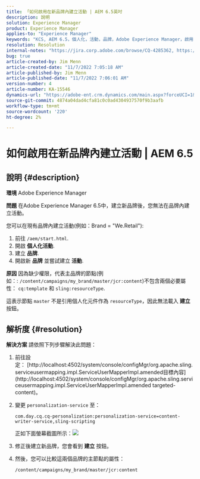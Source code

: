 ```yaml
---
title: 「如何啟用在新品牌內建立活動 | AEM 6.5英吋
description: 說明
solution: Experience Manager
product: Experience Manager
applies-to: "Experience Manager"
keywords: "KCS, AEM 6.5，個人化，活動，品牌，Adobe Experience Manager，啟用，建立，建立"
resolution: Resolution
internal-notes: "https://jira.corp.adobe.com/browse/CQ-4285362, https://jira.corp.adobe.com/browse/CQ-4278366, https://daycare.day.com/content/home/ubs_cq/ubs_ch/fit_internet/214314.html#post0006"
bug: true
article-created-by: Jim Menn
article-created-date: "11/7/2022 7:05:18 AM"
article-published-by: Jim Menn
article-published-date: "11/7/2022 7:06:01 AM"
version-number: 4
article-number: KA-15546
dynamics-url: "https://adobe-ent.crm.dynamics.com/main.aspx?forceUCI=1&pagetype=entityrecord&etn=knowledgearticle&id=ea81b688-6a5e-ed11-9561-6045bd0065f9"
source-git-commit: 4874a04dad4cfa81c0c0ad4304937570f9b3aafb
workflow-type: tm+mt
source-wordcount: '220'
ht-degree: 2%

---
```


# 如何啟用在新品牌內建立活動 | AEM 6.5

## 說明 {#description}


<b>環境</b>
Adobe Experience Manager

<b>問題</b>
在Adobe Experience Manager 6.5中，建立新品牌後，您無法在品牌內建立活動。

您可以在現有品牌內建立活動(例如：Brand = &quot;We.Retail&quot;):

1. 前往 `/aem/start.html`.
2. 開啟 <b>個人化</b><b>活動</b>.
3. 建立 <b>品牌</b>.
4. 開啟新 <b>品牌</b> 並嘗試建立 <b>活動</b>.


<b>原因</b>
因為缺少權限，代表主品牌的節點(例如：: `/content/campaigns/my_brand/master/jcr:content`)不包含兩個必要屬性： `cq:template` 和 `sling:resourceType`.

這表示節點 `master` 不是引用個人化元件作為 `resourceType`，因此無法載入 <b>建立</b> 按鈕。








## 解析度 {#resolution}


<b>解決方案</b>
請依照下列步驟解決此問題：

1. 前往設定： [http://localhost:4502/system/console/configMgr/org.apache.sling.serviceusermapping.impl.ServiceUserMapperImpl.amended目標內容](http://localhost:4502/system/console/configMgr/org.apache.sling.serviceusermapping.impl.ServiceUserMapperImpl.amended targeted-content)。
2. 變更 `personalization-service` 至：

   `com.day.cq.cq-personalization:personalization-service=content-writer-service,sling-scripting`

   正如下面螢幕截圖所示：![](https://adobe.sharepoint.com/sites/D365EntAttachments/knowledgearticle/How%20to%20enable%20creating%20Activities%20inside%20a%20new%20Brand%20-%20Personalization%20-%20AEM%206-5_19685F9AF794EA11A811000D3A303484/Activity_Brand_Create.jpg)
3. 修正後建立新品牌，您會看到 <b>建立</b> 按鈕。
4. 然後，您可以比較這兩個品牌的主節點的屬性：


   ```
   /content/campaigns/my_brand/master/jcr:content
   ```



